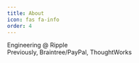 ```yaml
---
title: About
icon: fas fa-info
order: 4
---
```


Engineering @ Ripple\
Previously, Braintree/PayPal, ThoughtWorks
